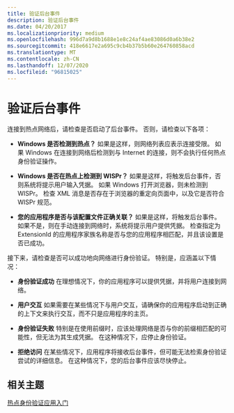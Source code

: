 ```yaml
---
title: 验证后台事件
description: 验证后台事件
ms.date: 04/20/2017
ms.localizationpriority: medium
ms.openlocfilehash: 996d7a9d8b1688e1e8c24af4ae83086d0a6b38e2
ms.sourcegitcommit: 418e6617e2a695c9cb4b37b5b60e264760858acd
ms.translationtype: MT
ms.contentlocale: zh-CN
ms.lasthandoff: 12/07/2020
ms.locfileid: "96815025"
---
```

# <a name="verify-background-events"></a>验证后台事件


连接到热点网络后，请检查是否启动了后台事件。 否则，请检查以下各项：

-   **Windows 是否检测到热点？** 如果是这样，则网络列表应表示连接受限。 如果 Windows 在连接到网络后检测到与 Internet 的连接，则不会执行任何热点身份验证操作。

-   **Windows 是否在热点上检测到 WISPr？** 如果是这样，将触发后台事件，否则系统将提示用户输入凭据。 如果 Windows 打开浏览器，则未检测到 WISPr。 检查 XML 消息是否存在于浏览器的重定向页面中，以及它是否符合 WISPr 规范。

-   **您的应用程序是否与该配置文件正确关联？** 如果是这样，将触发后台事件。 如果不是，则在手动连接到网络时，系统将提示用户提供凭据。 检查指定为 ExtensionId 的应用程序家族名称是否与您的应用程序相匹配，并且该设置是否已成功。

接下来，请检查是否可以成功地向网络进行身份验证。 特别是，应涵盖以下情况：

-   **身份验证成功** 在理想情况下，你的应用程序可以提供凭据，并将用户连接到网络。

-   **用户交互** 如果需要在某些情况下与用户交互，请确保你的应用程序启动到正确的上下文来执行交互，而不只是应用程序的主页。

-   **身份验证失败** 特别是在使用前缀时，应该处理网络是否与你的前缀相匹配的可能性，但无法为其生成凭据。 在这种情况下，应停止身份验证。

-   **拒绝访问** 在某些情况下，应用程序将接收后台事件，但可能无法检索身份验证尝试的详细信息。 在这种情况下，您的后台事件应该尽快停止。

## <a name="span-idrelated_topicsspanrelated-topics"></a><span id="related_topics"></span>相关主题


[热点身份验证应用入门](review-the-hotspot-authentication-sample.md)

 

 






